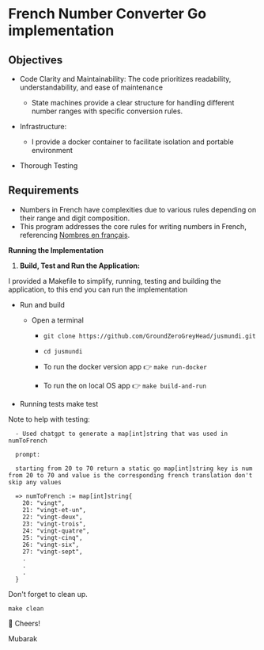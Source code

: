 # French Number Converter Go implementation

## Objectives

- Code Clarity and Maintainability: The code prioritizes readability, understandability, and ease of maintenance

  - State machines provide a clear structure for handling different number ranges with specific conversion rules.

- Infrastructure:

  - I provide a docker container to facilitate isolation and portable environment

- Thorough Testing

## Requirements

- Numbers in French have complexities due to various rules depending on their range and digit composition.
- This program addresses the core rules for writing numbers in French, referencing [Nombres en français](https://fr.wikipedia.org/wiki/Nombres_en_fran%C3%A7ais).

**Running the Implementation**

1.  **Build, Test and Run the Application:**

I provided a Makefile to simplify, running, testing and building the application, to this end you can run the implementation

- Run and build

  - Open a terminal

    - `git clone https://github.com/GroundZeroGreyHead/jusmundi.git`

    - `cd jusmundi`

    - To run the docker version app 👉 `make run-docker`
    - To run the on local OS app 👉 `make build-and-run`

- Running tests
  make test

Note to help with testing:

      - Used chatgpt to generate a map[int]string that was used in numToFrench

      prompt:

      starting from 20 to 70 return a static go map[int]string key is num from 20 to 70 and value is the corresponding french translation don't skip any values

      => numToFrench := map[int]string{
        20: "vingt",
        21: "vingt-et-un",
        22: "vingt-deux",
        23: "vingt-trois",
        24: "vingt-quatre",
        25: "vingt-cinq",
        26: "vingt-six",
        27: "vingt-sept",
        .
        .
        .
      }

Don't forget to clean up.

    make clean

🍻 Cheers!

Mubarak
